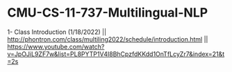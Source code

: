 # CMU-CS-11-737-Multilingual-NLP

1- Class Introduction (1/18/2022) || http://phontron.com/class/multiling2022/schedule/introduction.html || https://www.youtube.com/watch?v=JpOJiL9ZF7w&list=PL8PYTP1V4I8BhCpzfdKKdd1OnTfLcyZr7&index=21&t=2s
